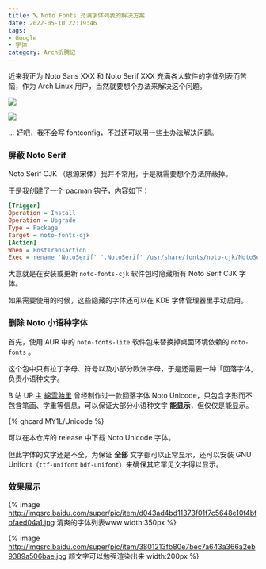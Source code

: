 ```yaml
---
title: 🔤 Noto Fonts 充满字体列表的解决方案
date: 2022-05-10 22:19:46
tags:
- Google
- 字体
category: Arch折腾记
---
```


近来我正为 Noto Sans XXX 和 Noto Serif XXX 充满各大软件的字体列表而苦恼，作为 Arch Linux 用户，当然就要想个办法来解决这个问题。

<!-- more -->

![](http://imgsrc.baidu.com/super/pic/item/d01373f082025aaf3b88471cbeedab64024f1aaa.jpg)

![](http://imgsrc.baidu.com/super/pic/item/b7003af33a87e95038a2cabb55385343faf2b4ab.jpg)

... 好吧，我不会写 fontconfig，不过还可以用一些土办法解决问题。

### 屏蔽 Noto Serif

Noto Serif CJK （思源宋体）我并不常用，于是就需要想个办法屏蔽掉。

于是我创建了一个 pacman 钩子，内容如下：

```ini
[Trigger]
Operation = Install
Operation = Upgrade
Type = Package
Target = noto-fonts-cjk
[Action]
When = PostTransaction
Exec = rename 'NotoSerif' '.NotoSerif' /usr/share/fonts/noto-cjk/NotoSerif*.ttc
```

大意就是在安装或更新 `noto-fonts-cjk` 软件包时隐藏所有 Noto Serif CJK 字体。

如果需要使用的时候，这些隐藏的字体还可以在 KDE 字体管理器里手动启用。

### 删除 Noto 小语种字体

首先，使用 AUR 中的 `noto-fonts-lite` 软件包来替换掉桌面环境依赖的 `noto-fonts` 。

这个包中只有拉丁字母、符号以及小部分欧洲字母，于是还需要一种「回落字体」负责小语种文字。

B 站 UP 主 [綿雲飴里](https://space.bilibili.com/273931293) 曾经制作过一款回落字体 Noto Unicode，只包含字形而不包含笔画、字重等信息，可以保证大部分小语种文字 **能显示**，但仅仅是能显示。

{% ghcard MY1L/Unicode %}

可以在本仓库的 release 中下载 Noto Unicode 字体。

但此字体的文字还是不全，为保证 **全部** 文字都可以正常显示，还可以安装 GNU Unifont（`ttf-unifont` `bdf-unifont`）来确保其它罕见文字得以显示。

### 效果展示

{% image http://imgsrc.baidu.com/super/pic/item/d043ad4bd11373f01f7c5648e10f4bfbfaed04a1.jpg 清爽的字体列表www width:350px %}

{% image http://imgsrc.baidu.com/super/pic/item/3801213fb80e7bec7a643a366a2eb9389a506bae.jpg 颜文字可以勉强渲染出来 width:200px %}


